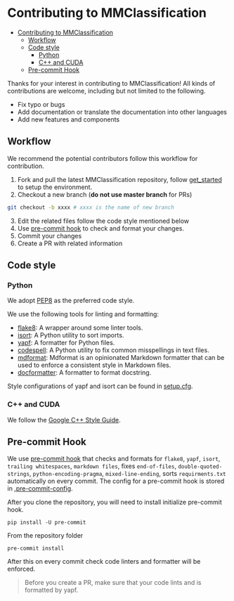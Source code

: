 # Contributing to MMClassification

- [Contributing to MMClassification](#contributing-to-mmclassification)
  - [Workflow](#workflow)
  - [Code style](#code-style)
    - [Python](#python)
    - [C++ and CUDA](#c-and-cuda)
  - [Pre-commit Hook](#pre-commit-hook)

Thanks for your interest in contributing to MMClassification! All kinds of contributions are welcome, including but not limited to the following.

- Fix typo or bugs
- Add documentation or translate the documentation into other languages
- Add new features and components

## Workflow

We recommend the potential contributors follow this workflow for contribution.

1. Fork and pull the latest MMClassification repository, follow [get_started](./docs/en/get_started.md) to setup the environment.
2. Checkout a new branch (**do not use master branch** for PRs)

```bash
git checkout -b xxxx # xxxx is the name of new branch
```

3. Edit the related files follow the code style mentioned below
4. Use [pre-commit hook](https://pre-commit.com/) to check and format your changes.
5. Commit your changes
6. Create a PR with related information

## Code style

### Python

We adopt [PEP8](https://www.python.org/dev/peps/pep-0008/) as the preferred code style.

We use the following tools for linting and formatting:

- [flake8](https://github.com/PyCQA/flake8): A wrapper around some linter tools.
- [isort](https://github.com/timothycrosley/isort): A Python utility to sort imports.
- [yapf](https://github.com/google/yapf): A formatter for Python files.
- [codespell](https://github.com/codespell-project/codespell): A Python utility to fix common misspellings in text files.
- [mdformat](https://github.com/executablebooks/mdformat): Mdformat is an opinionated Markdown formatter that can be used to enforce a consistent style in Markdown files.
- [docformatter](https://github.com/myint/docformatter): A formatter to format docstring.

Style configurations of yapf and isort can be found in [setup.cfg](./setup.cfg).

### C++ and CUDA

We follow the [Google C++ Style Guide](https://google.github.io/styleguide/cppguide.html).

## Pre-commit Hook

We use [pre-commit hook](https://pre-commit.com/) that checks and formats for `flake8`, `yapf`, `isort`, `trailing whitespaces`, `markdown files`,
fixes `end-of-files`, `double-quoted-strings`, `python-encoding-pragma`, `mixed-line-ending`, sorts `requirments.txt` automatically on every commit.
The config for a pre-commit hook is stored in [.pre-commit-config](./.pre-commit-config.yaml).

After you clone the repository, you will need to install initialize pre-commit hook.

```shell
pip install -U pre-commit
```

From the repository folder

```shell
pre-commit install
```

After this on every commit check code linters and formatter will be enforced.

> Before you create a PR, make sure that your code lints and is formatted by yapf.
